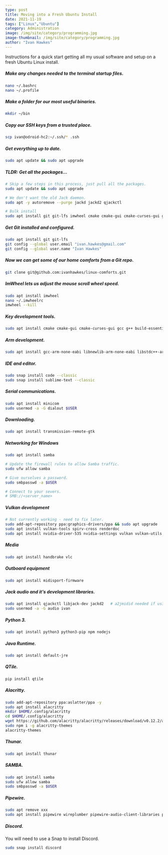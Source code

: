 ```yaml
---
type: post
title: Moving into a Fresh Ubuntu Install
date: 2021-11-19
tags: ["Linux","Ubuntu"]
category: Administration
image: /img/site/category/programming.jpg
image-thumbnail: /img/site/category/programming.jpg
author: "Ivan Hawkes"
---
```


Instructions for a quick start getting all my usual software and setup on a fresh Ubuntu Linux install.
<!--more-->

##### Make any changes needed to the terminal startup files.
```bash
nano ~/.bashrc
nano ~/.profile
```

##### Make a folder for our most useful binaries.
```bash
mkdir ~/bin
```

##### Copy our SSH keys from a trusted place.
```bash
scp ivan@odroid-hc2:~/.ssh/* .ssh
```

##### Get everything up to date.
```bash
sudo apt update && sudo apt upgrade
```

##### TLDR: Get all the packages...
```bash
# Skip a few steps in this process, just pull all the packages.
sudo apt update && sudo apt upgrade

# We don't want the old Jack daemon.
sudo apt -y autoremove --purge jackd jackd2 qjackctl

# Bulk install
sudo apt install git git-lfs imwheel cmake cmake-gui cmake-curses-gui gcc g++ build-essential ninja-build clang fonts-hack-ttf gcc-arm-none-eabi libnewlib-arm-none-eabi libstdc++-arm-none-eabi-newlib gdb-multiarch minicom transmission-remote-gtk handbrake vlc midisport-firmware qjackctl libjack-dev python3 python3-pip npm nodejs default-jre vulkan-tools spirv-cross renderdoc samba jackd2
```

##### Get Git installed and configured.
```bash
sudo apt install git git-lfs
git config --global user.email "ivan.hawkes@gmail.com"
git config --global user.name "Ivan Hawkes"
```

##### Now we can get some of our home comforts from a Git repo.
```bash
git clone git@github.com:ivanhawkes/linux-comforts.git
```

##### ImWheel lets us adjust the mouse scroll wheel speed.
```bash
sudo apt install imwheel
nano ~/.imwheelrc
imwheel --kill
```

##### Key development tools.
```bash
sudo apt install cmake cmake-gui cmake-curses-gui gcc g++ build-essential ninja-build clang fonts-hack-ttf
```

##### Arm development.
```bash
sudo apt install gcc-arm-none-eabi libnewlib-arm-none-eabi libstdc++-arm-none-eabi-newlib gdb-multiarch
```

##### IDE and editor.
```bash
sudo snap install code --classic
sudo snap install sublime-text --classic
```

##### Serial communications.
```bash
sudo apt install minicom
sudo usermod -a -G dialout $USER
```

##### Downloading.
```bash
sudo apt install transmission-remote-gtk
```

##### Networking for Windows
```bash
sudo apt install samba

# Update the firewall rules to allow Samba traffic.
sudo ufw allow samba

# Give ourselves a password.
sudo smbpasswd -a $USER

# Connect to your severs.
# SMB://<server_name>

```

##### Vulkan development
```bash
# Not currently working - need to fix later.
sudo add-apt-repository ppa:graphics-drivers/ppa && sudo apt upgrade
sudo apt install vulkan-tools spirv-cross renderdoc
sudo apt install nvidia-driver-535 nvidia-settings vulkan vulkan-utils
```

##### Media
```bash
sudo apt install handbrake vlc
```

##### Outboard equipment
```bash
sudo apt install midisport-firmware
```

##### Jack audio and it's development libraries.
```bash
sudo apt install qjackctl libjack-dev jackd2   # a2jmidid needed if using jackd instead.
sudo usermod -a -G audio ivan
```

##### Python 3.
```bash
sudo apt install python3 python3-pip npm nodejs
```

##### Java Runtime.
```bash
sudo apt install default-jre
```

##### QTile.
```bash
pip install qtile
```

##### Alacritty.
```bash
sudo add-apt-repository ppa:aslatter/ppa -y
sudo apt install alacritty
mkdir $HOME/.config/alacritty
cd $HOME/.config/alacritty
wget https://github.com/alacritty/alacritty/releases/download/v0.12.2/alacritty.yml
sudo npm i -g alacritty-themes
alacritty-themes
```

##### Thunar.
```bash
sudo apt install thunar
```

##### SAMBA.
```bash
sudo apt install samba
sudo ufw allow samba
sudo smbpasswd -a $USER
```

##### Pipewire.
```bash
sudo apt remove xxx
sudo apt install pipewire wireplumber pipewire-audio-client-libraries pipewire-pulse libpipewire-0.3-dev libldacbt-{abr,enc}2 libspa-0.2-bluetooth libspa-0.2-jack
```

##### Discord.

You will need to use a Snap to install Discord.

```bash
sudo snap install discord
```

